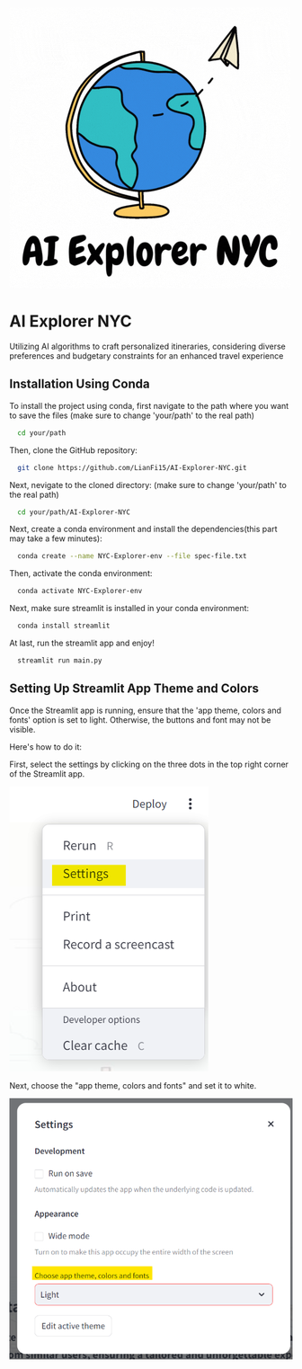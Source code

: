 
![Logo](logo1.gif)

# AI Explorer NYC

Utilizing AI algorithms to craft personalized itineraries, considering diverse preferences and budgetary constraints for an enhanced travel experience


## Installation Using Conda

To install the project using conda, first navigate to the path where you want to save the files (make sure to change 'your/path' to the real path)
```bash
  cd your/path
```

Then, clone the GitHub repository:
```bash
  git clone https://github.com/LianFi15/AI-Explorer-NYC.git
```
Next, nevigate to the cloned directory: 
(make sure to change 'your/path' to the real path)
```bash
  cd your/path/AI-Explorer-NYC
```

Next, create a conda environment and install the dependencies(this part may take a few minutes):
```bash
  conda create --name NYC-Explorer-env --file spec-file.txt
```
Then, activate the conda environment:
```bash
  conda activate NYC-Explorer-env
```
Next, make sure streamlit is installed in your conda environment:
```bash
  conda install streamlit
```

At last, run the streamlit app and enjoy!
```bash
  streamlit run main.py
```
## Setting Up Streamlit App Theme and Colors
Once the Streamlit app is running, ensure that the 'app theme, colors and fonts' option is set to light. Otherwise, the buttons and font may not be visible.

Here's how to do it:

First, select the settings by clicking on the three dots in the top right corner of the Streamlit app.

![](screen_shots/screenshot1.png)

Next, choose the "app theme, colors and fonts" and set it to white. 

![](screen_shots/screenshot2.png)
